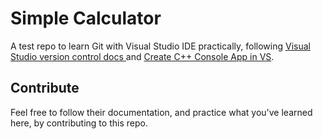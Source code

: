 # Simple Calculator

A test repo to learn Git with Visual Studio IDE practically, following [Visual Studio version control docs
](https://learn.microsoft.com/en-us/visualstudio/version-control) and [Create C++ Console App in VS](https://learn.microsoft.com/en-us/cpp/get-started/tutorial-console-cpp?view=msvc-170).

## Contribute

Feel free to follow their documentation, and practice what you've learned here, by contributing to this repo.
